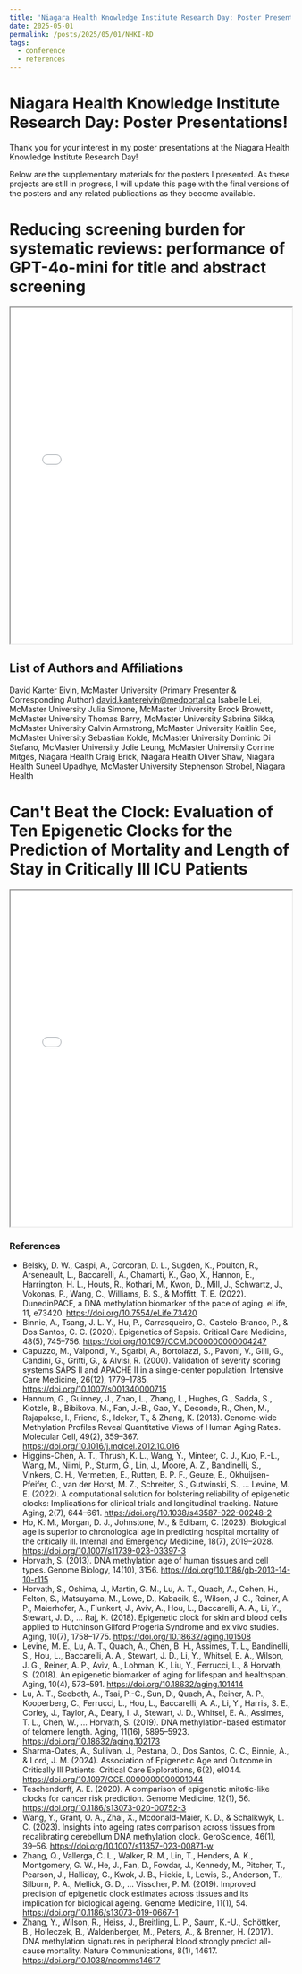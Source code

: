 ```yaml
---
title: 'Niagara Health Knowledge Institute Research Day: Poster Presentations!'
date: 2025-05-01
permalink: /posts/2025/05/01/NHKI-RD
tags:
  - conference
  - references
---
```


# Niagara Health Knowledge Institute Research Day: Poster Presentations!
Thank you for your interest in my poster presentations at the Niagara Health Knowledge Institute Research Day!

Below are the supplementary materials for the posters I presented.
As these projects are still in progress, I will update this page with the final versions of the posters and any related publications as they become available.

# Reducing screening burden for systematic reviews: performance of GPT-4o-mini for title and abstract screening

<iframe src="/files/posters/NHKI-RD2025-LitReviewsAI.pdf" width="100%" height="600px">
  This browser does not support PDFs. Please download the PDF to view it: 
  <a href="/files/posters/NHKI-RD2025-LitReviewsAI.pdf">Download PDF</a>
</iframe>

## List of Authors and Affiliations
David Kanter Eivin, McMaster University (Primary Presenter & Corresponding Author)
david.kantereivin@medportal.ca
Isabelle Lei, McMaster University
Julia Simone, McMaster University
Brock Browett, McMaster University
Thomas Barry, McMaster University
Sabrina Sikka, McMaster University
Calvin Armstrong, McMaster University
Kaitlin See, McMaster University
Sebastian Kolde, McMaster University
Dominic Di Stefano, McMaster University
Jolie Leung, McMaster University
Corrine Mitges, Niagara Health
Craig Brick, Niagara Health
Oliver Shaw, Niagara Health
Suneel Upadhye, McMaster University
Stephenson Strobel, Niagara Health

# Can't Beat the Clock: Evaluation of Ten Epigenetic Clocks for the Prediction of Mortality and Length of Stay in Critically Ill ICU Patients

<iframe src="/files/posters/NHKI-RD2025-DNAmMortality.pdf" width="100%" height="600px">
  This browser does not support PDFs. Please download the PDF to view it: 
  <a href="/files/posters/NHKI-RD2025-DNAmMortality.pdf">Download PDF</a>
</iframe>

### References
- Belsky, D. W., Caspi, A., Corcoran, D. L., Sugden, K., Poulton, R., Arseneault, L., Baccarelli, A., Chamarti, K., Gao, X., Hannon, E., Harrington, H. L., Houts, R., Kothari, M., Kwon, D., Mill, J., Schwartz, J., Vokonas, P., Wang, C., Williams, B. S., & Moffitt, T. E. (2022). DunedinPACE, a DNA methylation biomarker of the pace of aging. eLife, 11, e73420. https://doi.org/10.7554/eLife.73420
- Binnie, A., Tsang, J. L. Y., Hu, P., Carrasqueiro, G., Castelo-Branco, P., & Dos Santos, C. C. (2020). Epigenetics of Sepsis. Critical Care Medicine, 48(5), 745–756. https://doi.org/10.1097/CCM.0000000000004247
- Capuzzo, M., Valpondi, V., Sgarbi, A., Bortolazzi, S., Pavoni, V., Gilli, G., Candini, G., Gritti, G., & Alvisi, R. (2000). Validation of severity scoring systems SAPS II and APACHE II in a single-center population. Intensive Care Medicine, 26(12), 1779–1785. https://doi.org/10.1007/s001340000715
- Hannum, G., Guinney, J., Zhao, L., Zhang, L., Hughes, G., Sadda, S., Klotzle, B., Bibikova, M., Fan, J.-B., Gao, Y., Deconde, R., Chen, M., Rajapakse, I., Friend, S., Ideker, T., & Zhang, K. (2013). Genome-wide Methylation Profiles Reveal Quantitative Views of Human Aging Rates. Molecular Cell, 49(2), 359–367. https://doi.org/10.1016/j.molcel.2012.10.016
- Higgins-Chen, A. T., Thrush, K. L., Wang, Y., Minteer, C. J., Kuo, P.-L., Wang, M., Niimi, P., Sturm, G., Lin, J., Moore, A. Z., Bandinelli, S., Vinkers, C. H., Vermetten, E., Rutten, B. P. F., Geuze, E., Okhuijsen-Pfeifer, C., van der Horst, M. Z., Schreiter, S., Gutwinski, S., … Levine, M. E. (2022). A computational solution for bolstering reliability of epigenetic clocks: Implications for clinical trials and longitudinal tracking. Nature Aging, 2(7), 644–661. https://doi.org/10.1038/s43587-022-00248-2
- Ho, K. M., Morgan, D. J., Johnstone, M., & Edibam, C. (2023). Biological age is superior to chronological age in predicting hospital mortality of the critically ill. Internal and Emergency Medicine, 18(7), 2019–2028. https://doi.org/10.1007/s11739-023-03397-3
- Horvath, S. (2013). DNA methylation age of human tissues and cell types. Genome Biology, 14(10), 3156. https://doi.org/10.1186/gb-2013-14-10-r115
- Horvath, S., Oshima, J., Martin, G. M., Lu, A. T., Quach, A., Cohen, H., Felton, S., Matsuyama, M., Lowe, D., Kabacik, S., Wilson, J. G., Reiner, A. P., Maierhofer, A., Flunkert, J., Aviv, A., Hou, L., Baccarelli, A. A., Li, Y., Stewart, J. D., … Raj, K. (2018). Epigenetic clock for skin and blood cells applied to Hutchinson Gilford Progeria Syndrome and ex vivo studies. Aging, 10(7), 1758–1775. https://doi.org/10.18632/aging.101508
- Levine, M. E., Lu, A. T., Quach, A., Chen, B. H., Assimes, T. L., Bandinelli, S., Hou, L., Baccarelli, A. A., Stewart, J. D., Li, Y., Whitsel, E. A., Wilson, J. G., Reiner, A. P., Aviv, A., Lohman, K., Liu, Y., Ferrucci, L., & Horvath, S. (2018). An epigenetic biomarker of aging for lifespan and healthspan. Aging, 10(4), 573–591. https://doi.org/10.18632/aging.101414
- Lu, A. T., Seeboth, A., Tsai, P.-C., Sun, D., Quach, A., Reiner, A. P., Kooperberg, C., Ferrucci, L., Hou, L., Baccarelli, A. A., Li, Y., Harris, S. E., Corley, J., Taylor, A., Deary, I. J., Stewart, J. D., Whitsel, E. A., Assimes, T. L., Chen, W., … Horvath, S. (2019). DNA methylation-based estimator of telomere length. Aging, 11(16), 5895–5923. https://doi.org/10.18632/aging.102173
- Sharma-Oates, A., Sullivan, J., Pestana, D., Dos Santos, C. C., Binnie, A., & Lord, J. M. (2024). Association of Epigenetic Age and Outcome in Critically Ill Patients. Critical Care Explorations, 6(2), e1044. https://doi.org/10.1097/CCE.0000000000001044
- Teschendorff, A. E. (2020). A comparison of epigenetic mitotic-like clocks for cancer risk prediction. Genome Medicine, 12(1), 56. https://doi.org/10.1186/s13073-020-00752-3
- Wang, Y., Grant, O. A., Zhai, X., Mcdonald-Maier, K. D., & Schalkwyk, L. C. (2023). Insights into ageing rates comparison across tissues from recalibrating cerebellum DNA methylation clock. GeroScience, 46(1), 39–56. https://doi.org/10.1007/s11357-023-00871-w
- Zhang, Q., Vallerga, C. L., Walker, R. M., Lin, T., Henders, A. K., Montgomery, G. W., He, J., Fan, D., Fowdar, J., Kennedy, M., Pitcher, T., Pearson, J., Halliday, G., Kwok, J. B., Hickie, I., Lewis, S., Anderson, T., Silburn, P. A., Mellick, G. D., … Visscher, P. M. (2019). Improved precision of epigenetic clock estimates across tissues and its implication for biological ageing. Genome Medicine, 11(1), 54. https://doi.org/10.1186/s13073-019-0667-1
- Zhang, Y., Wilson, R., Heiss, J., Breitling, L. P., Saum, K.-U., Schöttker, B., Holleczek, B., Waldenberger, M., Peters, A., & Brenner, H. (2017). DNA methylation signatures in peripheral blood strongly predict all-cause mortality. Nature Communications, 8(1), 14617. https://doi.org/10.1038/ncomms14617

